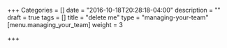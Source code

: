 +++
Categories = []
date = "2016-10-18T20:28:18-04:00"
description = ""
draft = true
tags = []
title = "delete me"
type = "managing-your-team"
[menu.managing_your_team]
weight = 3

+++
